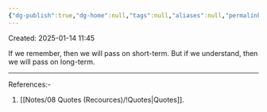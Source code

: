 ```yaml
---
{"dg-publish":true,"dg-home":null,"tags":null,"aliases":null,"permalink":"/notes/08-quotes-recources/understanding-not-remembering/","dgPassFrontmatter":true,"updated":"2025-05-19T10:27:31.448+05:30"}
---
```



Created: 2025-01-14 11:45

If we remember, then we will pass on short-term. But if we understand, then we will pass on long-term.

---
References:-
1. [[Notes/08 Quotes (Recources)/!Quotes\|Quotes]].